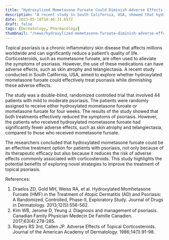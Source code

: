 ```yaml
---
title: "Hydroxylized Mometasone Furoate Could Diminish Adverse Effects of Topical Psoriasis Treatment"
description: "A recent study in South California, USA, showed that hydroxylized mometasone furoate can diminish the adverse effects of topical psoriasis treatment while effectively treating the disease."
date: 2023-05-18T10:46:31.657Z
draft: false
tags: [Dermatology, Pharmacology]
thumbnail: "/news/hydroxylized-mometasone-furoate-diminish-adverse-effects-topical-psoriasis-treatment/thumb.png"
---
```


Topical psoriasis is a chronic inflammatory skin disease that affects millions worldwide and can significantly reduce a patient’s quality of life. Corticosteroids, such as mometasone furoate, are often used to alleviate the symptoms of psoriasis. However, the use of these medications can have adverse effects, such as skin atrophy and telangiectasia. A recent study conducted in South California, USA, aimed to explore whether hydroxylated mometasone furoate could effectively treat psoriasis while diminishing these adverse effects. 

The study was a double-blind, randomized controlled trial that involved 44 patients with mild to moderate psoriasis. The patients were randomly assigned to receive either hydroxylated mometasone furoate or mometasone furoate for four weeks. The results of the study showed that both treatments effectively reduced the symptoms of psoriasis. However, the patients who received hydroxylated mometasone furoate had significantly fewer adverse effects, such as skin atrophy and telangiectasia, compared to those who received mometasone furoate. 

The researchers concluded that hydroxylated mometasone furoate could be an effective treatment option for patients with psoriasis, not only because of its therapeutic efficacy but also because it reduces the risk of adverse effects commonly associated with corticosteroids. This study highlights the potential benefits of exploring novel strategies to improve the treatment of topical psoriasis. 

References: 
1. Draelos ZD, Gold MH, Weiss RA, et al. Hydroxylated Momhetasone Furoate (HMF) in the Treatment of Atopic Dermatitis (AD) and Psoriasis: A Randomized, Controlled, Phase-II, Exploratory Study. Journal of Drugs in Dermatology. 2013;12(5):556-562. 
2. Kim WB, Jerome D, Yeung J. Diagnosis and management of psoriasis. Canadian Family Physician Medecin De Famille Canadien. 2017;63(4):278-285. 
3. Rogers RS 3rd, Callen JP. Adverse Effects of Topical Corticosteroids. Journal of the American Academy of Dermatology. 1986;14(1):91-98. 
